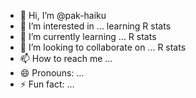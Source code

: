 - 👋 Hi, I’m @pak-haiku
- 👀 I’m interested in ... learning R stats
- 🌱 I’m currently learning ... R stats
- 💞️ I’m looking to collaborate on ... R stats
- 📫 How to reach me ...
- 😄 Pronouns: ...
- ⚡ Fun fact: ...

<!---
pak-haiku/pak-haiku is a ✨ special ✨ repository because its `README.md` (this file) appears on your GitHub profile.
You can click the Preview link to take a look at your changes.
--->
